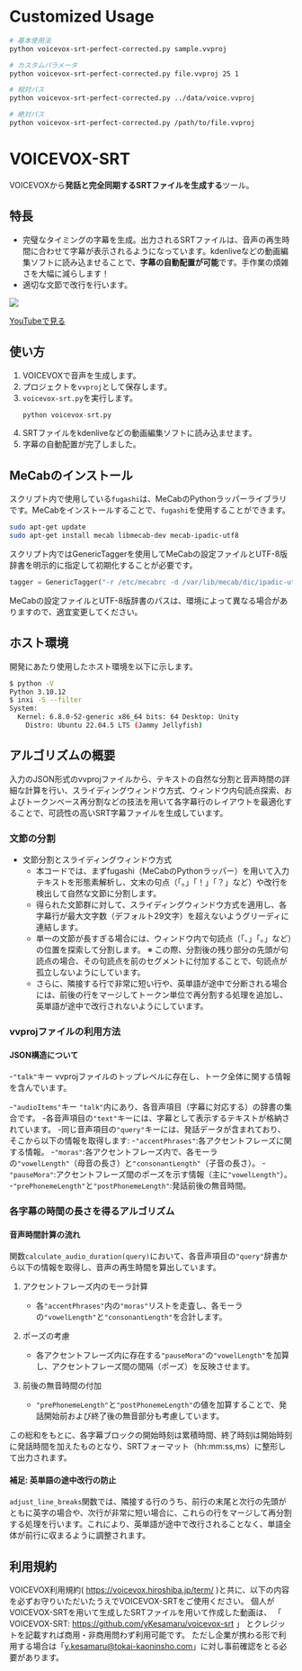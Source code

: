 # Customized Usage

```bash
# 基本使用法
python voicevox-srt-perfect-corrected.py sample.vvproj

# カスタムパラメータ
python voicevox-srt-perfect-corrected.py file.vvproj 25 1

# 相対パス
python voicevox-srt-perfect-corrected.py ../data/voice.vvproj

# 絶対パス
python voicevox-srt-perfect-corrected.py /path/to/file.vvproj
```


# VOICEVOX-SRT
VOICEVOXから**発話と完全同期するSRTファイルを生成する**ツール。

<!-- <img src="https://img.shields.io/github/v/release/yKesamaru/voicevox-srt?style=for-the-badge&logo=github&logoColor=white"> -->

## 特長
- 完璧なタイミングの字幕を生成。出力されるSRTファイルは、音声の再生時間に合わせて字幕が表示されるようになっています。kdenliveなどの動画編集ソフトに読み込ませることで、**字幕の自動配置が可能**です。手作業の煩雑さを大幅に減らします！
- 適切な文節で改行を行います。

![](https://raw.githubusercontent.com/yKesamaru/voicevox-srt/refs/heads/main/assets/2025-02-09-17-32-19.png)

[YouTubeで見る](https://youtu.be/QAqP9a-IJHo)

## 使い方
1. VOICEVOXで音声を生成します。
2. プロジェクトを`vvproj`として保存します。
3. `voicevox-srt.py`を実行します。
   ```python
   python voicevox-srt.py
   ```
4. SRTファイルをkdenliveなどの動画編集ソフトに読み込ませます。
5. 字幕の自動配置が完了しました。

## MeCabのインストール
スクリプト内で使用している`fugashi`は、MeCabのPythonラッパーライブラリです。MeCabをインストールすることで、`fugashi`を使用することができます。
```bash
sudo apt-get update
sudo apt-get install mecab libmecab-dev mecab-ipadic-utf8
```
スクリプト内ではGenericTaggerを使用してMeCabの設定ファイルとUTF-8版辞書を明示的に指定して初期化することが必要です。
```python
tagger = GenericTagger("-r /etc/mecabrc -d /var/lib/mecab/dic/ipadic-utf8")
```
MeCabの設定ファイルとUTF-8版辞書のパスは、環境によって異なる場合がありますので、適宜変更してください。

## ホスト環境
開発にあたり使用したホスト環境を以下に示します。
```bash
$ python -V
Python 3.10.12
$ inxi -S --filter
System:
  Kernel: 6.8.0-52-generic x86_64 bits: 64 Desktop: Unity
    Distro: Ubuntu 22.04.5 LTS (Jammy Jellyfish)
```

## アルゴリズムの概要
入力のJSON形式のvvprojファイルから、テキストの自然な分割と音声時間の詳細な計算を行い、スライディングウィンドウ方式、ウィンドウ内句読点探索、およびトークンベース再分割などの技法を用いて各字幕行のレイアウトを最適化することで、可読性の高いSRT字幕ファイルを生成しています。

### 文節の分割
- 文節分割とスライディングウィンドウ方式
  - 本コードでは、まずfugashi（MeCabのPythonラッパー）を用いて入力テキストを形態素解析し、文末の句点（「。」「！」「？」など）や改行を検出して自然な文節に分割します。
  - 得られた文節群に対して、スライディングウィンドウ方式を適用し、各字幕行が最大文字数（デフォルト29文字）を超えないようグリーディに連結します。
  - 単一の文節が長すぎる場合には、ウィンドウ内で句読点（「、」「。」など）の位置を探索して分割します。
    ※ この際、分割後の残り部分の先頭が句読点の場合、その句読点を前のセグメントに付加することで、句読点が孤立しないようにしています。
  - さらに、隣接する行で非常に短い行や、英単語が途中で分断される場合には、前後の行をマージしてトークン単位で再分割する処理を追加し、英単語が途中で改行されないようにしています。

### vvprojファイルの利用方法
#### JSON構造について
-`"talk"`キー
  vvprojファイルのトップレベルに存在し、トーク全体に関する情報を含んでいます。

-`"audioItems"`キー
  `"talk"`内にあり、各音声項目（字幕に対応する）の辞書の集合です。
  -各音声項目の`"text"`キーには、字幕として表示するテキストが格納されています。
  -同じ音声項目の`"query"`キーには、発話データが含まれており、そこから以下の情報を取得します:
    -`"accentPhrases"`:各アクセントフレーズに関する情報。
    -`"moras"`:各アクセントフレーズ内で、各モーラの`"vowelLength"`（母音の長さ）と`"consonantLength"`（子音の長さ）。
    -`"pauseMora"`:アクセントフレーズ間のポーズを示す情報（主に`"vowelLength"`）。
    -`"prePhonemeLength"`と`"postPhonemeLength"`:発話前後の無音時間。

### 各字幕の時間の長さを得るアルゴリズム
#### 音声時間計算の流れ
関数`calculate_audio_duration(query)`において、各音声項目の`"query"`辞書から以下の情報を取得し、音声の再生時間を算出しています。
1. アクセントフレーズ内のモーラ計算
   - 各`"accentPhrases"`内の`"moras"`リストを走査し、各モーラの`"vowelLength"`と`"consonantLength"`を合計します。

2. ポーズの考慮
   - 各アクセントフレーズ内に存在する`"pauseMora"`の`"vowelLength"`を加算し、アクセントフレーズ間の間隔（ポーズ）を反映させます。

3. 前後の無音時間の付加
   - `"prePhonemeLength"`と`"postPhonemeLength"`の値を加算することで、発話開始前および終了後の無音部分も考慮しています。

この総和をもとに、各字幕ブロックの開始時刻は累積時間、終了時刻は開始時刻に発話時間を加えたものとなり、SRTフォーマット（hh:mm:ss,ms）に整形して出力されます。

#### 補足: 英単語の途中改行の防止
`adjust_line_breaks`関数では、隣接する行のうち、前行の末尾と次行の先頭がともに英字の場合や、次行が非常に短い場合に、これらの行をマージして再分割する処理を行います。これにより、英単語が途中で改行されることなく、単語全体が前行に収まるように調整されます。

## 利用規約
VOICEVOX利用規約( https://voicevox.hiroshiba.jp/term/ )と共に、以下の内容を必ずお守りいただいたうえでVOICEVOX-SRTをご使用ください。
個人がVOICEVOX-SRTを用いて生成したSRTファイルを用いて作成した動画は、
「 VOICEVOX-SRT: https://github.com/yKesamaru/voicevox-srt 」
とクレジットを記載すれば商用・非商用問わず利用可能です。
ただし企業が携わる形で利用する場合は「y.kesamaru@tokai-kaoninsho.com」に対し事前確認をとる必要があります。



